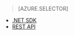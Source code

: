 ﻿> [AZURE.SELECTOR]
- [.NET SDK](media-services-dotnet-connect_programmatically.md)
- [REST API](media-services-rest-connect_programmatically.md)

<!--HONumber=47-->
